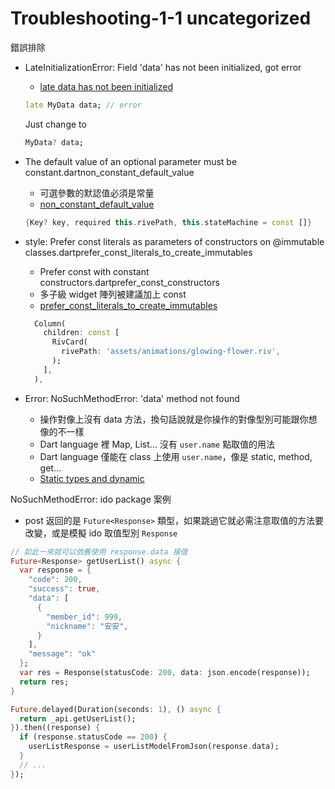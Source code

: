 # Troubleshooting-1-1 uncategorized

錯誤排除

- LateInitializationError: Field 'data' has not been initialized, got error
  - [late data has not been initialized](https://stackoverflow.com/questions/67401385/lateinitializationerror-field-data-has-not-been-initialized-got-error)
  
  ```dart
  late MyData data; // error
  ```
  Just change to
  ```dart
  MyData? data;
  ```

- The default value of an optional parameter must be constant.dartnon_constant_default_value
  - 可選參數的默認值必須是常量
  - [non_constant_default_value](https://dart.dev/tools/diagnostic-messages#non_constant_default_value)
  ```dart
  {Key? key, required this.rivePath, this.stateMachine = const []}
  ```

- style: Prefer const literals as parameters of constructors on @immutable classes.dartprefer_const_literals_to_create_immutables
  - Prefer const with constant constructors.dartprefer_const_constructors
  - 多子級 widget 陣列被建議加上 const
  - [prefer_const_literals_to_create_immutables](https://dart-lang.github.io/linter/lints/prefer_const_literals_to_create_immutables.html)
  ```dart
    Column(
      children: const [
        RivCard(
          rivePath: 'assets/animations/glowing-flower.riv',
        );
      ],
    ),
  ```

- Error: NoSuchMethodError: 'data' method not found
  - 操作對像上沒有 data 方法，換句話說就是你操作的對像型別可能跟你想像的不一樣
  - Dart language 裡 Map, List... 沒有 `user.name` 點取值的用法
  - Dart language 僅能在 class 上使用 `user.name`，像是 static, method, get... 
  - [Static types and dynamic](https://dart.dev/guides/language/extension-methods#static-types-and-dynamic)
  
NoSuchMethodError: ido package 案例
  - post 返回的是 `Future<Response>` 類型，如果跳過它就必需注意取值的方法要改變，或是模擬 ido 取值型別 `Response`
  ```dart
  // 如此一來就可以依舊使用 response.data 接值
  Future<Response> getUserList() async {
    var response = {
      "code": 200,
      "success": true,
      "data": [
        {
          "member_id": 999,
          "nickname": "安安",
        }
      ],
      "message": "ok"
    };
    var res = Response(statusCode: 200, data: json.encode(response));
    return res;
  }
  ```
  ```dart
  Future.delayed(Duration(seconds: 1), () async {
    return _api.getUserList();
  }).then((response) {
    if (response.statusCode == 200) {
      userListResponse = userListModelFromJson(response.data);
    }
    // ...
  });
  ```
